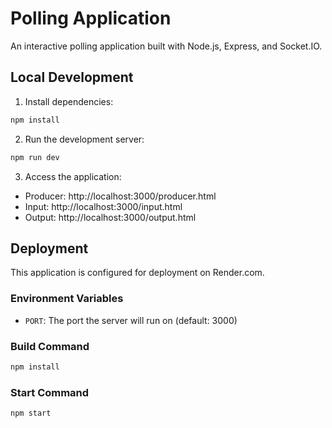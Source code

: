 # Polling Application

An interactive polling application built with Node.js, Express, and Socket.IO.

## Local Development

1. Install dependencies:
```bash
npm install
```

2. Run the development server:
```bash
npm run dev
```

3. Access the application:
- Producer: http://localhost:3000/producer.html
- Input: http://localhost:3000/input.html
- Output: http://localhost:3000/output.html

## Deployment

This application is configured for deployment on Render.com.

### Environment Variables
- `PORT`: The port the server will run on (default: 3000)

### Build Command
```bash
npm install
```

### Start Command
```bash
npm start
``` 